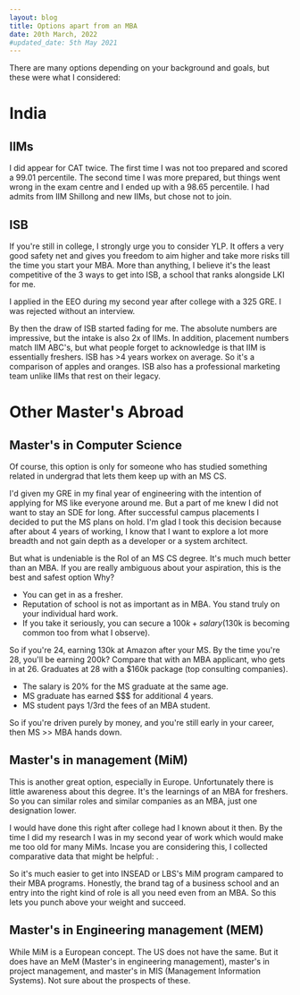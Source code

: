 ```yaml
---
layout: blog
title: Options apart from an MBA
date: 20th March, 2022
#updated_date: 5th May 2021 
---
```

There are many options depending on your background and goals, but these were what I considered:

# India 

## IIMs

I did appear for CAT twice. The first time I was not too prepared and scored a 99.01 percentile. The second time I was more prepared, but things went wrong in the exam centre and I ended up with a 98.65 percentile. I had admits from IIM Shillong and new IIMs, but chose not to join.

## ISB

If you're still in college, I strongly urge you to consider YLP. It offers a very good safety net and gives you freedom to aim higher and take more risks till the time you start your MBA. More than anything, I believe it's the least competitive of the 3 ways to get into ISB, a school that ranks alongside LKI for me.

I applied in the EEO during my second year after college with a 325 GRE. I was rejected without an interview.

By then the draw of ISB started fading for me. The absolute numbers are impressive, but the intake is also 2x of IIMs. In addition, placement numbers match IIM ABC's, but what people forget to acknowledge is that IIM is essentially freshers. ISB has >4 years workex on average. So it's a comparison of apples and oranges. ISB also has a professional marketing team unlike IIMs that rest on their legacy.

# Other Master's Abroad
## Master's in Computer Science

Of course, this option is only for someone who has studied something related in undergrad that lets them keep up with an MS CS. 

I'd given my GRE in my final year of engineering with the intention of applying for MS like everyone around me. But a part of me knew I did not want to stay an SDE for long. After successful campus placements I decided to put the MS plans on hold.  I'm glad I took this decision because after about 4 years of working, I know that I want to explore a lot more breadth and not gain depth as a developer or a system architect.

But what is undeniable is the RoI of an MS CS degree. It's much much better than an MBA. If you are really ambiguous about your aspiration, this is the best and safest option Why?
- You can get in as a fresher.
- Reputation of school is not as important as in MBA. You stand truly on your individual hard work.
- If you take it seriously, you can secure a $100k+ salary ($130k is becoming common too from what I observe).

So if you're 24, earning 130k at Amazon after your MS. By the time you're 28, you'll be earning 200k?
Compare that with an MBA applicant, who gets in at 26. Graduates at 28 with a $160k package (top consulting companies).

- The salary is 20% for the MS graduate at the same age.
- MS graduate has earned $$$ for additional 4 years.
- MS student pays 1/3rd the fees of an MBA student.

So if you're driven purely by money, and you're still early in your career, then MS >> MBA hands down.

## Master's in management (MiM)

This is another great option, especially in Europe. Unfortunately there is little awareness about this degree. It's the learnings of an MBA for freshers. So you can similar roles and similar companies as an MBA, just one designation lower.

I would have done this right after college had I known about it then. By the time I did my research I was in my second year of work which would make me too old for many MiMs. Incase you are considering this, I collected comparative data that might be helpful: <LINK>.

So it's much easier to get into INSEAD or LBS's MiM program campared to their MBA programs. Honestly, the brand tag of a business school and an entry into the right kind of role is all you need even from an MBA. So this lets you punch above your weight and succeed.
## Master's in Engineering management (MEM)
While MiM is a European concept. The US does not have the same. 
But it does have an MeM (Master's in engineering management), master's in project management, and master's in MIS (Management Information Systems). Not sure about the prospects of these.